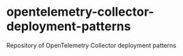# opentelemetry-collector-deployment-patterns
Repository of OpenTelemetry Collector deployment patterns
